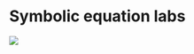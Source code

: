 # Symbolic equation labs
<img src="https://lh3.googleusercontent.com/-qr_f7S8zShM/VxInDscunDI/AAAAAAABE4k/LEr4yTAiUi4H_Rub6TpDER2rvHCq2uIqQCJoC/w1024-h1344/12973354_591631610987950_822827535173444100_o.jpg"/>
